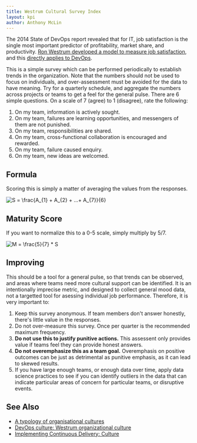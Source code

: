 ```yaml
---
title: Westrum Cultural Survey Index
layout: kpi
author: Anthony McLin
---
```

The 2014 State of DevOps report revealed that for IT, job satisfaction is the single most important predictor of profitability, market share, and productivity. [Ron Westrum developed a model to measure job satisfaction](https://qualitysafety.bmj.com/content/13/suppl_2/ii22), and this [directly applies to DevOps](https://continuousdelivery.com/implementing/culture/).

This is a simple survey which can be performed periodically to establish trends in the organization. Note that the numbers should not be used to focus on individuals, and over-assessment must be avoided for the data to have meaning. Try for a quarterly schedule, and aggregate the numbers across projects or teams to get a feel for the general pulse. There are 6 simple questions. On a scale of 7 (agree) to 1 (disagree), rate the following:

1. On my team, information is actively sought.
2. On my team, failures are learning opportunities, and messengers of them are not punished.
3. On my team, responsibilities are shared.
4. On my team, cross-functional collaboration is encouraged and rewarded.
5. On my team, failure caused enquiry.
6. On my team, new ideas are welcomed.

## Formula
Scoring this is simply a matter of averaging the values from the responses.

<img src="https://latex.codecogs.com/gif.latex?S&space;=&space;\frac{A_{1}&space;&plus;&space;A_{2}&space;&plus;&space;...&plus;&space;A_{6}}{6}" title="S = \frac{A_{1} + A_{2} + ...+ A_{7}}{6}" />

## Maturity Score
If you want to normalize this to a 0-5 scale, simply multiply by 5/7.

<img src="https://latex.codecogs.com/gif.latex?M&space;=&space;\frac{5}{7}&space;*&space;S" title="M = \frac{5}{7} * S" />

## Improving
This should be a tool for a general pulse, so that trends can be observed, and areas where teams need more cultural support can be identified. It is an intentionally imprecise metric, and designed to collect general mood data, not a targetted tool for asessing individual job performance. Therefore, it is very important to:

1. Keep this survey anonymous. If team members don't answer honestly, there's little value in the responses.
2. Do not over-measure this survey. Once per quarter is the recommended maximum frequency.
3. **Do not use this to justify punitive actions.** This assessent only provides value if teams feel they can provide honest answers. 
4. **Do not overemphasize this as a team goal.** Overemphasis on positive outcomes can be just as detrimental as punitive emphasis, as it can lead to skewed results.
5. If you have large enough teams, or enough data over time, apply data science practices to see if you can identify outliers in the data that can indicate particular areas of concern for particular teams, or disruptive events.

## See Also
* [A typology of organisational cultures](https://qualitysafety.bmj.com/content/13/suppl_2/ii22)
* [DevOps culture: Westrum organizational culture](https://cloud.google.com/solutions/devops/devops-culture-westrum-organizational-culture)
* [Implementing Continuous Delivery: Culture](https://continuousdelivery.com/implementing/culture/)
